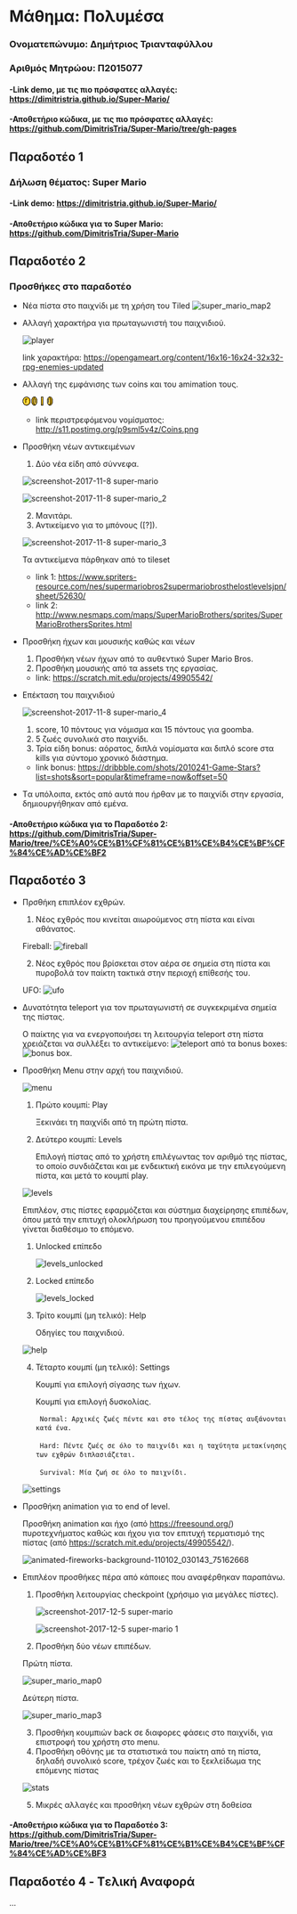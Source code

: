 # Μάθημα: Πολυμέσα

### Ονοματεπώνυμο: Δημήτριος Τριανταφύλλου
### Αριθμός Μητρώου: Π2015077

#### -Link demo, με τις πιο πρόσφατες αλλαγές: https://dimitristria.github.io/Super-Mario/
#### -Αποθετήριο κώδικα, με τις πιο πρόσφατες αλλαγές: https://github.com/DimitrisTria/Super-Mario/tree/gh-pages

## Παραδοτέο 1

### Δήλωση θέματος: Super Mario

#### -Link demo: https://dimitristria.github.io/Super-Mario/
#### -Αποθετήριο κώδικα για το Super Mario: https://github.com/DimitrisTria/Super-Mario

## Παραδοτέο 2

### Προσθήκες στο παραδοτέο
* Νέα πίστα στο παιχνίδι με τη χρήση του Tiled
    ![super_mario_map2](https://user-images.githubusercontent.com/22676085/32542521-83f6e62a-c47b-11e7-8271-5cfc5a66e49a.png)

* Αλλαγή χαρακτήρα για πρωταγωνιστή του παιχνιδιού.

    ![player](https://user-images.githubusercontent.com/22676085/32542777-5ba8b378-c47c-11e7-9f01-6705d5a01311.png)
  
  link χαρακτήρα: https://opengameart.org/content/16x16-16x24-32x32-rpg-enemies-updated

* Αλλαγή της εμφάνισης των coins και του amimation τους.

    ![](https://github.com/DimitrisTria/Super-Mario/blob/%CE%A0%CE%B1%CF%81%CE%B1%CE%B4%CE%BF%CF%84%CE%AD%CE%BF2/assets/sprites/rotated_coin.png)

  * link περιστρεφόμενου νομίσματος: http://s11.postimg.org/p9sml5v4z/Coins.png

* Προσθήκη νέων αντικειμένων
  1) Δύο νέα είδη από σύννεφα.
  
    ![screenshot-2017-11-8 super-mario](https://user-images.githubusercontent.com/22676085/32542086-3a571c7a-c47a-11e7-945e-4908eb9b40bb.png)
    
    ![screenshot-2017-11-8 super-mario_2](https://user-images.githubusercontent.com/22676085/32542087-3a76fd88-c47a-11e7-9e36-ced8c79e49f3.png)


  2) Μανιτάρι.
  3) Αντικείμενο για το μπόνους ([?]).
  
    ![screenshot-2017-11-8 super-mario_3](https://user-images.githubusercontent.com/22676085/32542088-3a969bb6-c47a-11e7-8811-edaefa435495.png)
  
  Τα αντικείμενα πάρθηκαν από το tileset
  * link 1: https://www.spriters-resource.com/nes/supermariobros2supermariobrosthelostlevelsjpn/sheet/52630/
  * link 2: http://www.nesmaps.com/maps/SuperMarioBrothers/sprites/SuperMarioBrothersSprites.html

* Προσθήκη ήχων και μουσικής καθώς και νέων
  1) Προσθήκη νέων ήχων από το αυθεντικό Super Mario Bros.
  2) Προσθήκη μουσικής από τα assets της εργασίας.
  
  * link: https://scratch.mit.edu/projects/49905542/
  
* Επέκταση του παιχνιδιού

    ![screenshot-2017-11-8 super-mario_4](https://user-images.githubusercontent.com/22676085/32542089-3abb0730-c47a-11e7-9143-198dab12e0fe.png)

  1) score, 10 πόντους για νόμισμα και 15 πόντους για goomba.
  2) 5 ζωές συνολικά στο παιχνίδι.
  3) Τρία είδη bonus: αόρατος, διπλά νομίσματα και διπλό score στα kills για σύντομο χρονικό διάστημα.
  
  * link bonus: https://dribbble.com/shots/2010241-Game-Stars?list=shots&sort=popular&timeframe=now&offset=50

* Tα υπόλοιπα, εκτός από αυτά που ήρθαν με το παιχνίδι στην εργασία, δημιουργήθηκαν από εμένα.

#### -Αποθετήριο κώδικα για το Παραδοτέο 2: https://github.com/DimitrisTria/Super-Mario/tree/%CE%A0%CE%B1%CF%81%CE%B1%CE%B4%CE%BF%CF%84%CE%AD%CE%BF2

## Παραδοτέο 3

* Πρσθήκη επιπλέον εχθρών.

    1) Νέος εχθρός που κινείται αιωρούμενος στη πίστα και είναι αθάνατος.
    
    Fireball: ![fireball](https://user-images.githubusercontent.com/22676085/33483734-e4f7be20-d6a7-11e7-8b42-866793675d33.png)

    2) Νέος εχθρός που βρίσκεται στον αέρα σε σημεία στη πίστα και πυροβολά τον παίκτη τακτικά στην περιοχή επίθεσής του.
    
    UFO: ![ufo](https://user-images.githubusercontent.com/22676085/33483697-be8a3740-d6a7-11e7-8931-bf77ccdfd3cc.png)

* Δυνατότητα teleport για τον πρωταγωνιστή σε συγκεκριμένα σημεία της πίστας.
    
    Ο παίκτης για να ενεργοποιήσει τη λειτουργία teleport στη πίστα χρειάζεται να συλλέξει το αντικείμενο: ![teleport](https://user-images.githubusercontent.com/22676085/33485137-f60c9cc0-d6ad-11e7-8207-570955ef6da2.png) από τα bonus boxes: ![bonus box](https://user-images.githubusercontent.com/22676085/33485200-28de6f84-d6ae-11e7-9666-adaacb6125a3.png).

* Προσθήκη Μenu στην αρχή του παιχνιδιού.

    ![menu](https://user-images.githubusercontent.com/22676085/33654136-deb9c26e-da77-11e7-8ea8-ee64186b5470.png)

    1) Πρώτο κουμπί: Play
        
        Ξεκινάει τη παιχνίδι από τη πρώτη πίστα.
      
    2) Δεύτερο κουμπί: Levels
        
        Επιλογή πίστας από το χρήστη επιλέγωντας τον αριθμό της πίστας, το οποίο συνδιάζεται και με ενδεικτική εικόνα με την επιλεγούμενη πίστα, και μετά το κουμπί play.
      
    ![levels](https://user-images.githubusercontent.com/22676085/33654133-de443a8a-da77-11e7-8212-c2ecb8c75dae.png)
    
    Επιπλέον, στις πίστες εφαρμόζεται και σύστημα διαχείρησης επιπέδων, όπου μετά την επιτυχή ολοκλήρωση του προηγούμενου επιπέδου γίνεται διαθέσιμο το επόμενο.
    
    1) Unlocked επίπεδο
    
        ![levels_unlocked](https://user-images.githubusercontent.com/22676085/33654135-de938536-da77-11e7-9e5d-1d135a272ef3.png)
        
    2) Locked επίπεδο
    
        ![levels_locked](https://user-images.githubusercontent.com/22676085/33654134-de6ba0de-da77-11e7-9ceb-bf56e1faaa14.png)
    
    3) Τρίτο κουμπί (μη τελικό): Help
        
        Οδηγίες του παιχνιδιού.
      
    ![help](https://user-images.githubusercontent.com/22676085/33654132-de1b6c2c-da77-11e7-879a-a45624fed848.png)
    
    4) Τέταρτο κουμπί (μη τελικό): Settings
        
        Κουμπί για επιλογή σίγασης των ήχων.
        
        Κουμπί για επιλογή δυσκολίας.
      
            Normal: Αρχικές ζωές πέντε και στο τέλος της πίστας αυξάνονται κατά ένα.
     
            Hard: Πέντε ζωές σε όλο το παιχνίδι και η ταχύτητα μετακίνησης των εχθρών διπλασιάζεται.
     
            Survival: Μία ζωή σε όλο το παιχνίδι.
    
    ![settings](https://user-images.githubusercontent.com/22676085/33654138-df1515b0-da77-11e7-9a66-8713219ceb94.png)

* Προσθήκη animation για το end of level.

    Προσθήκη animation και ήχο (από https://freesound.org/) πυροτεχνήματος καθώς και ήχου για τον επιτυχή τερματισμό της πίστας (από https://scratch.mit.edu/projects/49905542/). 
    
    ![animated-fireworks-background-110102_030143_75162668](https://user-images.githubusercontent.com/22676085/33486870-2a3bf8e6-d6b4-11e7-8520-b9e69271fc20.gif)
    
* Επιπλέον προσθήκες πέρα από κάποιες που αναφέρθηκαν παραπάνω.
    
    1) Προσθήκη λειτουργίας checkpoint (χρήσιμο για μεγάλες πίστες).
    
        ![screenshot-2017-12-5 super-mario](https://user-images.githubusercontent.com/22676085/33607610-64bf4d42-d9ca-11e7-8c97-405b07ca516c.png)
        
        ![screenshot-2017-12-5 super-mario 1](https://user-images.githubusercontent.com/22676085/33607611-64e20544-d9ca-11e7-8e0b-a5b5daeb911a.png)

    2) Προσθήκη δύο νέων επιπέδων.
     
     Πρώτη πίστα.
      
     ![super_mario_map0](https://user-images.githubusercontent.com/22676085/33488606-d811c7fc-d6b9-11e7-96f5-327a5e12046b.png)
      
     Δεύτερη πίστα.
      
     ![super_mario_map3](https://user-images.githubusercontent.com/22676085/33488607-d83b9d7a-d6b9-11e7-999b-f87081a35f3f.png)
    
    3) Προσθήκη κουμπιών back σε διαφορες φάσεις στο παιχνίδι, για επιστροφή του χρήστη στο menu.
    4) Προσθήκη οθόνης με τα στατιστικά του παίκτη από τη πίστα, δηλαδή συνολικό score, τρέχον ζωές και το ξεκλείδωμα της επόμενης πίστας
    
    ![stats](https://user-images.githubusercontent.com/22676085/33654139-df366ec2-da77-11e7-951f-e6b25eb7b38b.png)
    
    5) Μικρές αλλαγές και προσθήκη νέων εχθρών στη δοθείσα
    
#### -Αποθετήριο κώδικα για το Παραδοτέο 3: https://github.com/DimitrisTria/Super-Mario/tree/%CE%A0%CE%B1%CF%81%CE%B1%CE%B4%CE%BF%CF%84%CE%AD%CE%BF3

## Παραδοτέο 4 - Tελική Αναφορά
...
